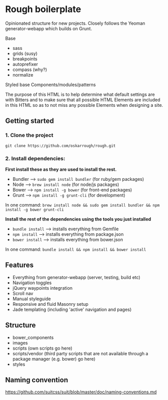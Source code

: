 # Rough boilerplate

Opinionated structure for new projects. Closely follows the Yeoman generator-webapp which builds on Grunt.

Base
- sass
- grids (susy)
- breakpoints
- autoprefixer
- compass (why?)
- normalize

Styled base
Components/modules/patterns

The purpose of this HTML is to help determine what default settings are with Bitters and to make sure that all possible HTML Elements are included in this HTML so as to not miss any possible Elements when designing a site.

## Getting started

### 1. Clone the project

`git clone https://github.com/oskarrough/rough.git`

### 2. Install dependencies:

**First install these as they are used to install the rest.**

- Bundler --> `sudo gem install bundler` (for ruby/gem packages)
- Node --> `brew install node` (for node/js packages)
- Bower --> `npm install -g bower` (for front-end packages)
- Grunt --> `npm install -g grunt-cli` (for development)

In one command: `brew install node && sudo gem install bundler && npm install -g bower grunt-cli`

**Install the rest of the dependencies using the tools you just installed**

- `bundle install` --> installs everything from Gemfile
- `npm install` -->  installs everything from package.json
- `bower install` --> installs everything from bower.json

In one command: `bundle install && npm install && bower install`


## Features

- Everything from generator-webapp (server, testing, build etc)
- Navigation toggles
- jQuery waypoints integration
- Scroll nav
- Manual styleguide
- Responsive and fluid Masonry setup
- Jade templating (including 'active' navigation and pages)

## Structure

- bower_components
- images
- scripts (own scripts go here)
- scripts/vendor (third party scripts that are not available through a package manager (e.g. bower) go here)
- styles

## Naming convention

https://github.com/suitcss/suit/blob/master/doc/naming-conventions.md

